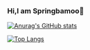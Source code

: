 ### Hi,I am Springbamoo👋

[![Anurag's GitHub stats](https://github-readme-stats.vercel.app/api?username=springbamboo&count_private=true&show_icons=true&theme=dark)](https://github.com/anuraghazra/github-readme-stats)

[![Top Langs](https://github-readme-stats.vercel.app/api/top-langs/?username=springbamboo&count_private=true&show_icons=true&theme=dark)](https://github.com/anuraghazra/github-readme-stats)
<!--
**springbamboo/springbamboo** is a ✨ _special_ ✨ repository because its `README.md` (this file) appears on your GitHub profile.

Here are some ideas to get you started:

- 🔭 I’m currently working on ...
- 🌱 I’m currently learning ...
- 👯 I’m looking to collaborate on ...
- 🤔 I’m looking for help with ...
- 💬 Ask me about ...
- 📫 How to reach me: ...
- 😄 Pronouns: ...
- ⚡ Fun fact: ...
-->
